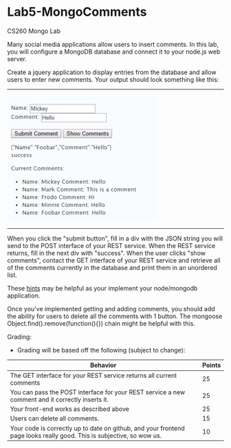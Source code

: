 # Lab5-MongoComments

CS260 Mongo Lab

Many social media applications allow users to insert comments. In this lab, you will configure a MongoDB database and connect it to your node.js web server. 

Create a jquery application to display entries from the database and allow users to enter new comments. Your output should look something like this:

------

![Example Comments Page](Example.png)

----

When you click the "submit button", fill in a div with the JSON string you will send to the POST interface of your REST service. 
When the REST service returns, fill in the next div with "success". 
When the user clicks "show comments", contact the GET interface of your REST service and retrieve all of the comments currently in the database and print them in an unordered list.

These [hints](https://github.com/BYUCS260/Lab5-MongoComments/wiki/Hints!) may be helpful as your implement your node/mongodb application.

Once you've implemented getting and adding comments, you should add the ability for users to delete all the comments with 1 button. 
The mongoose Object.find().remove(function(){}) chain might be helpful with this.

Grading:

- Grading will be based off the following (subject to change):

<strong>Behavior</strong> |	<strong>Points</strong>
--- | ---
The GET interface for your REST service returns all current comments | 25
You can pass the POST interface for your REST service a new comment and it correctly inserts it. | 25
Your front-end works as described above | 25
Users can delete all comments. | 15
Your code is correctly up to date on github, and your frontend page looks really good. This is subjective, so wow us.	 | 10
